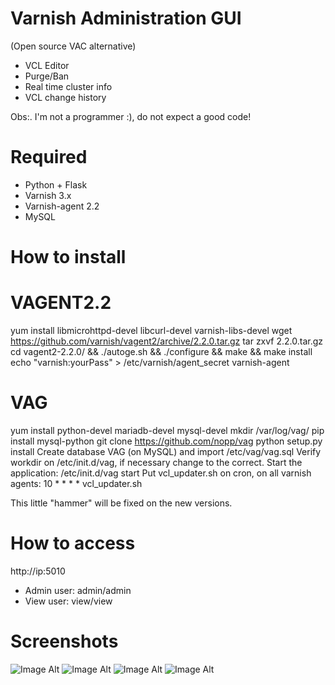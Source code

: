Varnish Administration GUI 
=============================
(Open source VAC alternative)

* VCL Editor
* Purge/Ban
* Real time cluster info
* VCL change history

Obs:. I'm not a programmer :), do not expect a good code!

Required
========

* Python + Flask
* Varnish 3.x
* Varnish-agent 2.2
* MySQL

How to install
==============

# VAGENT2.2
  yum install libmicrohttpd-devel libcurl-devel varnish-libs-devel
  wget https://github.com/varnish/vagent2/archive/2.2.0.tar.gz
  tar zxvf 2.2.0.tar.gz
  cd vagent2-2.2.0/ && ./autoge.sh && ./configure && make && make install
  echo "varnish:yourPass" > /etc/varnish/agent_secret
  varnish-agent

# VAG
  yum install python-devel mariadb-devel mysql-devel
  mkdir /var/log/vag/
  pip install mysql-python
  git clone https://github.com/nopp/vag
  python setup.py install
  Create database VAG (on MySQL) and import /etc/vag/vag.sql
  Verify workdir on /etc/init.d/vag, if necessary change to the correct.
  Start the application: /etc/init.d/vag start
  Put vcl_updater.sh on cron, on all varnish agents: 
  10 * * * * vcl_updater.sh
  
  This little "hammer" will be fixed on the new versions.

How to access
=============

http://ip:5010

* Admin user: admin/admin
* View user: view/view

Screenshots
===========
![Image Alt](http://i66.tinypic.com/whzc.png)
![Image Alt](http://i67.tinypic.com/w9tzb8.png)
![Image Alt](http://i67.tinypic.com/29xuhlj.png)
![Image Alt](http://i65.tinypic.com/25in39w.png)
